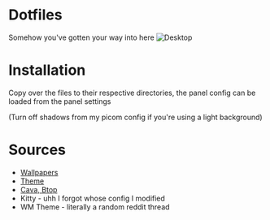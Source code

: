 # Dotfiles

Somehow you've gotten your way into here
![Desktop](https://cdn.discordapp.com/attachments/635625917623828520/954660261980160000/unknown.png)

# Installation

Copy over the files to their respective directories, the panel config can be loaded from the panel settings

(Turn off shadows from my picom config if you're using a light background)

# Sources

- [Wallpapers](https://github.com/rototrash)
- [Theme](https://github.com/vinceliuice/Matcha-gtk-theme)
- [Cava, Btop](https://github.com/rototrash/dotfiles)
- Kitty - uhh I forgot whose config I modified
- WM Theme - literally a random reddit thread

